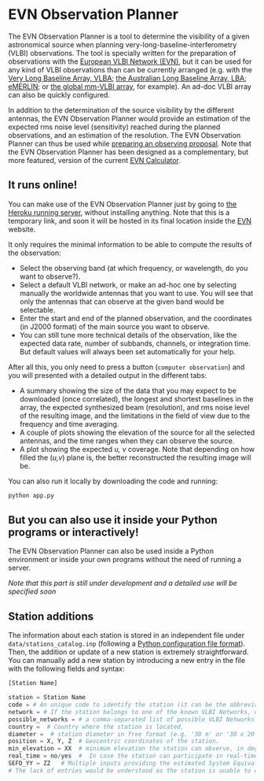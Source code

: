 # EVN Observation Planner


The EVN Observation Planner is a tool to determine the visibility of a given astronomical source when planning very-long-baseline-interferometry (VLBI) observations. The tool is specially written for the preparation of observations with the [European VLBI Network (EVN)](https://www.evlbi.org), but it can be used for any kind of VLBI observations than can be currently arranged (e.g. with the [Very Long Baseline Array, VLBA](https://public.nrao.edu/telescopes/vlba/); [the Australian Long Baseline Array, LBA](https://www.atnf.csiro.au/vlbi/overview/index.html); [eMERLIN](http://www.merlin.ac.uk/e-merlin/index.html); or [the global mm-VLBI array](https://www3.mpifr-bonn.mpg.de/div/vlbi/globalmm/), for example). An ad-doc VLBI array can also be quickly configured.

In addition to the determination of the source visibility by the different antennas, the EVN Observation Planner would provide an estimation of the expected rms noise level (sensitivity) reached during the planned observations, and an estimation of the resolution. The EVN Observation Planner can thus be used while [preparing an observing proposal](https://www.evlbi.org/using-evn).
Note that the EVN Observation Planner has been designed as a complementary, but more featured, version of the current [EVN Calculator](http://old.evlbi.org/cgi-bin/EVNcalc.pl).



## It runs online!

You can make use of the EVN Observation Planner just by going to [the Heroku running server](https://vlbi-calculator.herokuapp.com/), without installing anything. Note that this is a temporary link, and soon it will be hosted in its final location inside the [EVN](https://www.evlbi.org) website.


It only requires the minimal information to be able to compute the results of the observation:

- Select the observing band (at which frequency, or wavelength, do you want to observe?).
- Select a default VLBI network, or make an ad-hoc one by selecting manually the worldwide antennas that you want to use. You will see that only the antennas that can observe at the given band would be selectable.
- Enter the start and end of the planned observation, and the coordinates (in J2000 format) of the main source you want to observe.
- You can still tune more technical details of the observation, like the expected data rate, number of subbands, channels, or integration time. But default values will always been set automatically for your help.

After all this, you only need to press a button (`computer observation`) and you will presented with a detailed output in the different tabs:

- A summary showing the size of the data that you may expect to be downloaded (once correlated), the longest and shortest baselines in the array, the expected synthesized beam (resolution), and rms noise level of the resulting image, and the limitations in the field of view due to the frequency and time averaging.
- A couple of plots showing the elevation of the source for all the selected antennas, and the time ranges when they can observe the source.
- A plot showing the expected _u, v_ coverage. Note that depending on how filled the (_u,v_) plane is, the better reconstructed the resulting image will be.


You can also run it locally by downloading the code and running:

```bash
python app.py
```



## But you can also use it inside your Python programs or interactively!

The EVN Observation Planner can also be used inside a Python environment or inside your own programs without the need of running a server.

*Note that this part is still under development and a detailed use will be specified soon*





## Station additions

The information about each station is stored in an independent file under `data/stations_catalog.inp` (following a [Python configuration file format](https://docs.python.org/3/library/configparser.html)). Then, the addition or update of a new station is extremely straightforward. You can manually add a new station by introducing a new entry in the file with the following fields and syntax:

```python
[Station Name]

station = Station Name
code = # An unique code to identify the station (it can be the abbreviation of the full station name).
network = # If the station belongs to one of the known VLBI Networks, or 'Other' otherwise.
possible_networks = # a comma-separated list of possible VLBI Networks that the station can join to observe.
country =  # Country where the station is located.
diameter =  # station diameter in free format (e.g. '30 m' or '30 x 20 m' is often used for the case of interferometers composed of 30 20-m antennas).
position = X, Y, Z  # Geocentric coordinates of the station.
min_elevation = XX  # minimum elevation the station can observe, in degrees. By default it is 10 deg if not specified.
real_time = no/yes  #  In case the station can participate in real-time correlation observations (e.g. e-EVN). By default 'no'.
SEFD_YY = ZZ   # Multiple inputs providing the estimated System Equivalent Flux Density (SEFD) of the station (ZZ measured in Jy) at the observing wavelength YY in cm. There should be one entry per observing band.
# The lack of entries would be understood as the station is unable to observe at such band.
```




